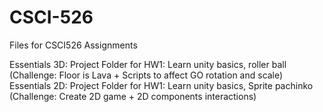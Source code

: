 # CSCI-526
Files for CSCI526 Assignments

Essentials 3D: Project Folder for HW1: Learn unity basics, roller ball (Challenge: Floor is Lava + Scripts to affect GO rotation and scale)
Essentials 2D: Project Folder for HW1: Learn unity basics, Sprite pachinko (Challenge: Create 2D game + 2D components interactions)
